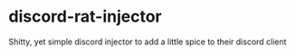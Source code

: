 # discord-rat-injector
Shitty, yet simple discord injector to add a little spice to their discord client
